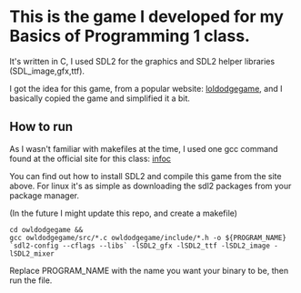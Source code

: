 # This is the game I developed for my Basics of Programming 1 class.

It's written in C, I used SDL2 for the graphics and SDL2 helper libraries (SDL_image,gfx,ttf).

I got the idea for this game, from a popular website: [loldodgegame](www.loldodgegame.com), and I basically copied the game and simplified it a bit.

## How to run

As I wasn't familiar with makefiles at the time, I used one gcc command found at the official site for this class: [infoc](https://infoc.eet.bme.hu/sdl_telepito/)

You can find out how to install SDL2 and compile this game from the site above. For linux it's as simple as downloading the sdl2 packages from your package manager.

(In the future I might update this repo, and create a makefile)

```
cd owldodgegame &&
gcc owldodgegame/src/*.c owldodgegame/include/*.h -o ${PROGRAM_NAME} `sdl2-config --cflags --libs` -lSDL2_gfx -lSDL2_ttf -lSDL2_image -lSDL2_mixer
```

Replace PROGRAM_NAME with the name you want your binary to be, then run the file.
